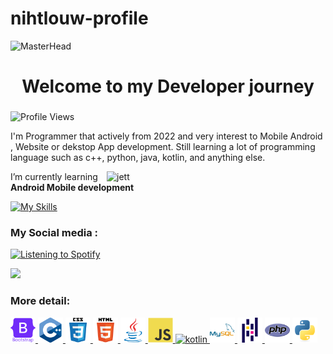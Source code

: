 # nihtlouw-profile
![MasterHead](https://previews.123rf.com/images/karpenkoilia/karpenkoilia1806/karpenkoilia180600011/102988806-vector-line-web-concept-for-programming-linear-web-banner-for-coding.jpg)
<h1 align="center">Welcome to my Developer journey</h1>
<h3 align="center"></h3>
<p dir="auto"><img src="https://img.shields.io/badge/Profile%20Views-1609-blue" alt="Profile Views"></p> 

I'm Programmer that actively from 2022 and very interest to Mobile Android , Website or dekstop App development. Still learning a lot of programming language such as c++, python, java, kotlin, and anything else.

<img align="right" alt="jett" width="350" src="https://cdn.dribbble.com/users/416610/screenshots/2391640/tableillo.png">

 I’m currently learning **Android Mobile development**

 [![My Skills](https://skillicons.dev/icons?i=java,kotlin,nodejs,figma&theme=light)](https://skillicons.dev)
 
 

<h3 align="left">My Social media :</h3>
<p align="left">

</a> [![Listening to Spotify](https://img.shields.io/badge/Listening%20to-Spotify-green?style=for-the-badge&logo=spotify)](https://open.spotify.com/user/31qzip4wko45yznpkk3srfcnap5u?si=AmHDBFRiSUuZtkmNKc2uww&utm_source=copy-link)


<p align="left">
  <a href="https://github.com/YOUR_USERNAME">
    <img height="180em" src="https://github-readme-stats-eight-theta.vercel.app/api/top-langs/?username=nihtlouw&layout=compact&langs_count=8&theme=algolia" style="max-width: 100%;">
  </a>
</p>


</p>

<h3 align="left">More detail:</h3>
<p align="left"> <a href="https://getbootstrap.com" target="_blank" rel="noreferrer"> <img src="https://raw.githubusercontent.com/devicons/devicon/master/icons/bootstrap/bootstrap-plain-wordmark.svg" alt="bootstrap" width="40" height="40"/> </a> <a href="https://www.w3schools.com/cpp/" target="_blank" rel="noreferrer"> <img src="https://raw.githubusercontent.com/devicons/devicon/master/icons/cplusplus/cplusplus-original.svg" alt="cplusplus" width="40" height="40"/> </a> <a href="https://www.w3schools.com/css/" target="_blank" rel="noreferrer"> <img src="https://raw.githubusercontent.com/devicons/devicon/master/icons/css3/css3-original-wordmark.svg" alt="css3" width="40" height="40"/> </a> <a href="https://www.w3.org/html/" target="_blank" rel="noreferrer"> <img src="https://raw.githubusercontent.com/devicons/devicon/master/icons/html5/html5-original-wordmark.svg" alt="html5" width="40" height="40"/> </a> <a href="https://www.java.com" target="_blank" rel="noreferrer"> <img src="https://raw.githubusercontent.com/devicons/devicon/master/icons/java/java-original.svg" alt="java" width="40" height="40"/> </a> <a href="https://developer.mozilla.org/en-US/docs/Web/JavaScript" target="_blank" rel="noreferrer"> <img src="https://raw.githubusercontent.com/devicons/devicon/master/icons/javascript/javascript-original.svg" alt="javascript" width="40" height="40"/> </a> <a href="https://kotlinlang.org" target="_blank" rel="noreferrer"> <img src="https://www.vectorlogo.zone/logos/kotlinlang/kotlinlang-icon.svg" alt="kotlin" width="40" height="40"/> </a> <a href="https://www.mysql.com/" target="_blank" rel="noreferrer"> <img src="https://raw.githubusercontent.com/devicons/devicon/master/icons/mysql/mysql-original-wordmark.svg" alt="mysql" width="40" height="40"/> </a> <a href="https://pandas.pydata.org/" target="_blank" rel="noreferrer"> <img src="https://raw.githubusercontent.com/devicons/devicon/2ae2a900d2f041da66e950e4d48052658d850630/icons/pandas/pandas-original.svg" alt="pandas" width="40" height="40"/> </a> <a href="https://www.php.net" target="_blank" rel="noreferrer"> <img src="https://raw.githubusercontent.com/devicons/devicon/master/icons/php/php-original.svg" alt="php" width="40" height="40"/> </a> <a href="https://www.python.org" target="_blank" rel="noreferrer"> <img src="https://raw.githubusercontent.com/devicons/devicon/master/icons/python/python-original.svg" alt="python" width="40" height="40"/> </a> </p>
